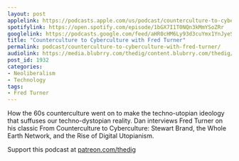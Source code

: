 ```yaml
---
layout: post
applelink: https://podcasts.apple.com/us/podcast/counterculture-to-cyberculture-with-fred-turner/id1043245989?i=1000514573832
spotifylink: https://open.spotify.com/episode/1bGX7I1T0NQn3kMmYSoZRr
googlelink: https://podcasts.google.com/feed/aHR0cHM6Ly93d3cuYmx1YnJyeS5jb20vZmVlZHMvdGhlZGlnLnhtbA/episode/aHR0cHM6Ly93d3cudGhlZGlncmFkaW8uY29tLz9wPTE5MzI?sa=X&ved=0CAUQkfYCahcKEwi44f7r1b-AAxUAAAAAHQAAAAAQNg
title: "Counterculture to Cyberculture with Fred Turner"
permalink: podcast/counterculture-to-cyberculture-with-fred-turner/
audiolink: https://media.blubrry.com/thedig/content.blubrry.com/thedig/The_Dig-EP_299-Turner.mp3
post_id: 1932
categories: 
- Neoliberalism
- Technology
tags: 
- Fred Turner
---
```


How the 60s counterculture went on to make the techno-utopian ideology that suffuses our techno-dystopian reality. Dan interviews Fred Turner on his classic 
From Counterculture to Cyberculture: Stewart Brand, the Whole Earth Network, and the Rise of Digital Utopianism.

Support this podcast at [patreon.com/thedig](http://www.patreon.com/TheDig) 